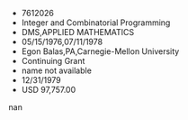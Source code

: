 
* 7612026
* Integer and Combinatorial Programming
* DMS,APPLIED MATHEMATICS
* 05/15/1976,07/11/1978
* Egon Balas,PA,Carnegie-Mellon University
* Continuing Grant
*   name not available
* 12/31/1979
* USD 97,757.00

nan
